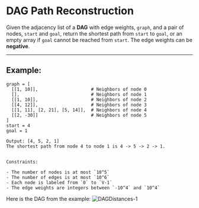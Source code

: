 # DAG Path Reconstruction

Given the adjacency list of a **DAG** with edge weights, `graph`, and a pair of nodes, `start` and `goal`, return the shortest path from `start` to `goal`, or an empty array if `goal` cannot be reached from `start`. The edge weights can be **negative**.


---
## Example:

```
graph = [
  [[1, 10]],                    # Neighbors of node 0
  [],                           # Neighbors of node 1
  [[1, 10]],                    # Neighbors of node 2
  [[4, 12]],                    # Neighbors of node 3
  [[1, 11], [2, 21], [5, 14]],  # Neighbors of node 4
  [[2, -30]]                    # Neighbors of node 5
]
start = 4
goal = 1

Output: [4, 5, 2, 1]
The shortest path from node 4 to node 1 is 4 -> 5 -> 2 -> 1.


Constraints:

- The number of nodes is at most `10^5`
- The number of edges is at most `10^6`
- Each node is labeled from `0` to `V-1`
- The edge weights are integers between `-10^4` and `10^4`
```

Here is the DAG from the example:
![DAGDistances-1](https://iio-beyond-ctci-images.s3.us-east-1.amazonaws.com/dag-distances-1.png)
